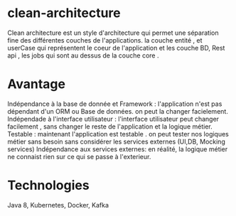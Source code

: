 # clean-architecture

Clean architecture est un style d'architecture qui permet une séparation fine des différentes couches de l'applications. la couche entité , et userCase qui représentent le coeur de l'application
et les couche BD, Rest api , les jobs qui sont au dessus de la couche core .

# Avantage

Indépendance à la base de donnée et Framework :  l'application n'est pas dépendant d'un ORM ou Base de données. on peut la changer facielement.
Indépendade à l'interface utilisateur :  l'interface utilisateur peut changer facilement , sans changer le reste de l'application et la logique métier.
Testable : maintenant l'application est testable . on peut tester nos logiques métier sans besoin sans considérer les services externes (UI,DB, Mocking services)
Indépendance aux services externes:  en réalité, la logique métier ne connaist rien sur ce qui se passe à l'exterieur.

# Technologies

Java 8, Kubernetes, Docker, Kafka
